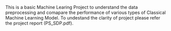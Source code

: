 This is a basic Machine Learing Project to understand the data preprocessing and comapare the performance of various types of Classical Machine Learning Model.
To undestand the clarity of project please refer the project report (PS_SDP.pdf).
